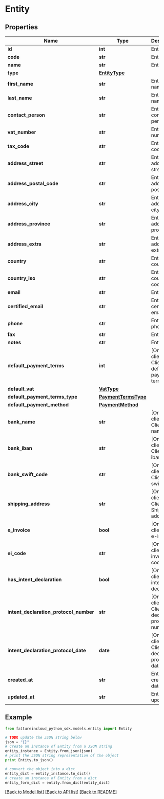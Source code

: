 # Entity


## Properties
Name | Type | Description | Notes
------------ | ------------- | ------------- | -------------
**id** | **int** | Entity id | [optional] 
**code** | **str** | Entity code | [optional] 
**name** | **str** | Entity name | [optional] 
**type** | [**EntityType**](EntityType.md) |  | [optional] 
**first_name** | **str** | Entity first name | [optional] 
**last_name** | **str** | Entity last name | [optional] 
**contact_person** | **str** | Entity contact person | [optional] 
**vat_number** | **str** | Entity vat number | [optional] 
**tax_code** | **str** | Entity tax code | [optional] 
**address_street** | **str** | Entitity address street | [optional] 
**address_postal_code** | **str** | Entity address postal code | [optional] 
**address_city** | **str** | Entity address city | [optional] 
**address_province** | **str** | Entity address province | [optional] 
**address_extra** | **str** | Entity address extra info | [optional] 
**country** | **str** | Entity country | [optional] 
**country_iso** | **str** | Entity country iso code | [optional] 
**email** | **str** | Entity email | [optional] 
**certified_email** | **str** | Entity certified email | [optional] 
**phone** | **str** | Entity phone | [optional] 
**fax** | **str** | Entity fax | [optional] 
**notes** | **str** | Entity extra | [optional] 
**default_payment_terms** | **int** | [Only for client] Client default payment terms | [optional] 
**default_vat** | [**VatType**](VatType.md) |  | [optional] 
**default_payment_terms_type** | [**PaymentTermsType**](PaymentTermsType.md) |  | [optional] 
**default_payment_method** | [**PaymentMethod**](PaymentMethod.md) |  | [optional] 
**bank_name** | **str** | [Only for client] Client bank name | [optional] 
**bank_iban** | **str** | [Only for client] Client bank iban | [optional] 
**bank_swift_code** | **str** | [Only for client] Client bank swift code | [optional] 
**shipping_address** | **str** | [Only for client] Client Shipping address | [optional] 
**e_invoice** | **bool** | [Only for client] Use e-invoices. | [optional] 
**ei_code** | **str** | [Only for client] E-invoices code. | [optional] 
**has_intent_declaration** | **bool** | [Only for client] Has intent declaration. | [optional] 
**intent_declaration_protocol_number** | **str** | [Only for client] Client intent declaration protocol number | [optional] 
**intent_declaration_protocol_date** | **date** | [Only for client] Client intent declaration protocol date | [optional] 
**created_at** | **str** | Entity creation date | [optional] 
**updated_at** | **str** | Entity last update date | [optional] 

## Example

```python
from fattureincloud_python_sdk.models.entity import Entity

# TODO update the JSON string below
json = "{}"
# create an instance of Entity from a JSON string
entity_instance = Entity.from_json(json)
# print the JSON string representation of the object
print Entity.to_json()

# convert the object into a dict
entity_dict = entity_instance.to_dict()
# create an instance of Entity from a dict
entity_form_dict = entity.from_dict(entity_dict)
```
[[Back to Model list]](../README.md#documentation-for-models) [[Back to API list]](../README.md#documentation-for-api-endpoints) [[Back to README]](../README.md)


